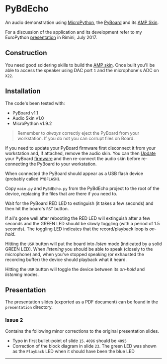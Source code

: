 # PyBdEcho
An audio demonstration using [MicroPython], the [PyBoard] and its [AMP Skin].

For a discussion of the application and its development refer to my
EuroPython [presentation] in Rimini, July 2017.

## Construction
You need good soldering skills to build the [AMP skin].
Once built you'll be able to access the speaker
using DAC port `1` and the microphone's ADC on `X22`.

## Installation
The code's been tested with:
 
*   PyBoard v1.1
*   Audio Skin v1.0
*   MicroPython v1.9.2

>   Remember to _always_ correctly eject the PyBoard from your workstation.
    If you do not you can corrupt files on Board.

If you need to update your PyBoard firmware first disconnect it from
your workstation and, if attached, remove the audio skin. You can then
[Update] your PyBoard [firmware] and then re-connect the audio skin before
re-connecting the PyBoard to your workstation.

When connected the PyBoard should appear as a USB flash device
(probably called `PYBFLASH`).

Copy `main.py` and `PyBdEcho.py` from the PyBdEcho project
to the root of the device, replacing the files that are there if you need to.

Wait for the PyBoard RED LED to extinguish (it takes a few seconds) and then
hit the board's `RST` button.

If all's gone well after rebooting the RED LED will extinguish after a few
seconds and the GREEN LED should be slowly toggling (with a period of 1.5 seconds).
The toggling LED indicates that the record/playback loop is _on-hold_.

Hitting the `USR` button will put the board into _listen_ mode (indicated
by a solid GREEN LED). When _listening_ you should be able to speak
(closely to the microphone) and, when you've stopped speaking (or exhausted the
recording buffer) the device should playback what it heard.

Hitting the `USR` button will toggle the device between its _on-hold_ and
_listening_ modes.
 
## Presentation
The presentation slides (exported as a PDF document) can be found in the
`presentation` directory.

### Issue 2
Contains the following minor corrections to the original presentation slides.

-   Typo in first bullet-point of slide `15`. `4096` should be `4095`
-   Correction of the block diagram in slide `23`. The green LED was shown
    as the `Playback` LED when it should have been the blue LED

---

[AMP Skin]:     https://micropython.org/store/#/products/AMPv1_0
[Firmware]:     http://micropython.org/download/
[MicroPython]:  http://micropython.org
[Presentation]: https://ep2017.europython.eu/conference/talks/building-a-real-time-embedded-audio-sampling-application-with-micropython
[PyBoard]:      https://micropython.org/store/#/store
[Update]:       https://github.com/micropython/micropython/wiki/Pyboard-Firmware-Update

